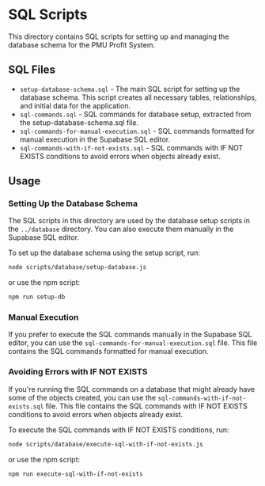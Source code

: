 # SQL Scripts

This directory contains SQL scripts for setting up and managing the database schema for the PMU Profit System.

## SQL Files

- `setup-database-schema.sql` - The main SQL script for setting up the database schema. This script creates all necessary tables, relationships, and initial data for the application.
- `sql-commands.sql` - SQL commands for database setup, extracted from the setup-database-schema.sql file.
- `sql-commands-for-manual-execution.sql` - SQL commands formatted for manual execution in the Supabase SQL editor.
- `sql-commands-with-if-not-exists.sql` - SQL commands with IF NOT EXISTS conditions to avoid errors when objects already exist.

## Usage

### Setting Up the Database Schema

The SQL scripts in this directory are used by the database setup scripts in the `../database` directory. You can also execute them manually in the Supabase SQL editor.

To set up the database schema using the setup script, run:

```bash
node scripts/database/setup-database.js
```

or use the npm script:

```bash
npm run setup-db
```

### Manual Execution

If you prefer to execute the SQL commands manually in the Supabase SQL editor, you can use the `sql-commands-for-manual-execution.sql` file. This file contains the SQL commands formatted for manual execution.

### Avoiding Errors with IF NOT EXISTS

If you're running the SQL commands on a database that might already have some of the objects created, you can use the `sql-commands-with-if-not-exists.sql` file. This file contains the SQL commands with IF NOT EXISTS conditions to avoid errors when objects already exist.

To execute the SQL commands with IF NOT EXISTS conditions, run:

```bash
node scripts/database/execute-sql-with-if-not-exists.js
```

or use the npm script:

```bash
npm run execute-sql-with-if-not-exists
``` 